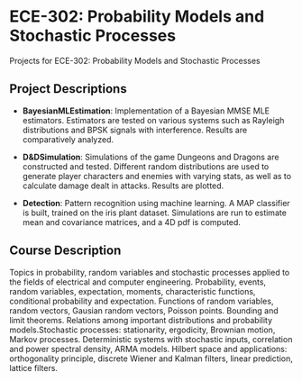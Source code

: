 # ECE-302: Probability Models and Stochastic Processes
Projects for ECE-302: Probability Models and Stochastic Processes

## Project Descriptions
- **BayesianMLEstimation**: Implementation of a Bayesian MMSE MLE estimators. Estimators are tested on various systems such as Rayleigh distributions and BPSK signals with interference. Results are comparatively analyzed.

- **D&DSimulation**: Simulations of the game Dungeons and Dragons are constructed and tested. Different random distributions are used to generate player characters and enemies with varying stats, as well as to calculate damage dealt in attacks. Results are plotted.

- **Detection**: Pattern recognition using machine learning. A MAP classifier is built, trained on the iris plant dataset. Simulations are run to estimate mean and covariance matrices, and a 4D pdf is computed.

## Course Description
Topics in probability, random variables and stochastic processes applied to the fields of electrical and computer engineering. Probability, events, random variables, expectation, moments, characteristic functions, conditional probability and expectation. Functions of random variables, random vectors, Gausian random vectors, Poisson points. Bounding and limit theorems. Relations among important distributions and probability models.Stochastic processes: stationarity, ergodicity, Brownian motion, Markov processes. Deterministic systems with stochastic inputs, correlation and power spectral density, ARMA models. Hilbert space and applications: orthogonality principle, discrete Wiener and Kalman filters, linear prediction, lattice filters.

